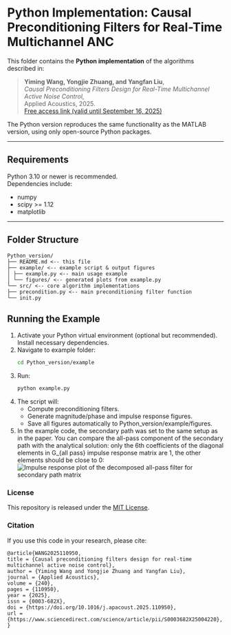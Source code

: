 # Python Implementation: Causal Preconditioning Filters for Real-Time Multichannel ANC

This folder contains the **Python implementation** of the algorithms described in:

> **Yiming Wang, Yongjie Zhuang, and Yangfan Liu**,  
> *Causal Preconditioning Filters Design for Real-Time Multichannel Active Noise Control*,  
> Applied Acoustics, 2025.  
> [Free access link (valid until September 16, 2025)](https://authors.elsevier.com/a/1lVwp,5Mxwwgy)

The Python version reproduces the same functionality as the MATLAB version, using only open-source Python packages.

---

## Requirements

Python 3.10 or newer is recommended.  
Dependencies include:
- numpy
- scipy >= 1.12
- matplotlib

---
## Folder Structure

```text
Python_version/
├── README.md <-- this file
├── example/ <-- example script & output figures
│ ├── example.py <-- main usage example
│ └── figures/ <-- generated plots from example.py
└── src/ <-- core algorithm implementations
├── precondition.py <-- main preconditioning filter function
└── init.py
```

## Running the Example
1. Activate your Python virtual environment (optional but recommended). Install necessary dependencies.
2. Navigate to example folder:
    ```bash
    cd Python_version/example
3. Run:
   ```bash
   python example.py
4. The script will:
    - Compute preconditioning filters.
    - Generate magnitude/phase and impulse response figures.
    - Save all figures automatically to Python_version/example/figures.
5. In the example code, the secondary path was set to the same setup as in the paper. You can compare the all-pass component of the secondary path with the analytical solution: only the 6th coefficients of the diagonal elements in G_{all pass} impulse response matrix are 1, the other elements should be close to 0:
![Impulse response plot of the decomposed all-pass filter for secondary path matrix](https://github.com/Yongjie-Zhuang/Causal-preconditioning-FxLMS/blob/main/Python_version/example/figures/G_all_ImpulseResp.png)

### License
This repository is released under the [MIT License](LICENSE).

### Citation
If you use this code in your research, please cite:

```text
@article{WANG2025110950,
title = {Causal preconditioning filters design for real-time multichannel active noise control},
author = {Yiming Wang and Yongjie Zhuang and Yangfan Liu},
journal = {Applied Acoustics},
volume = {240},
pages = {110950},
year = {2025},
issn = {0003-682X},
doi = {https://doi.org/10.1016/j.apacoust.2025.110950},
url = {https://www.sciencedirect.com/science/article/pii/S0003682X25004220},
}
```

